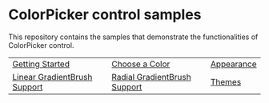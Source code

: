 # ColorPicker control samples

This repository contains the samples that demonstrate the functionalities of ColorPicker control.

<table>
 <tr>
  <td><a href="Samples/Over all features">Getting Started</a></td>  
  <td><a href="Samples/ChooseColor">Choose a Color</a></td>
  <td><a href="Samples/Appearance">Appearance</a></td>
 </tr>
 <tr>
  <td><a href="Samples/LinearGradient">Linear GradientBrush Support</a></td> 
  <td><a href="Samples/RadialGradient">Radial GradientBrush Support</a></td>
  <td><a href="Samples/Themes">Themes</a></td>
 </tr>
</table>
